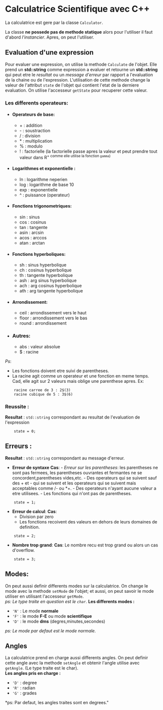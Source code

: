 # Calculatrice Scientifique avec C++
La calculatrice est gere par la classe `Calculator`.

La classe **ne possede pas de methode statique** alors pour l'utiliser il faut d'abord *l'instancier*.
Apres, on peut l'utiliser.

## Evaluation d'une expression
Pour evaluer une expression, on utilise la methode `Calculate` de l'objet. Elle prend un **std::string** comme expression a evaluer et retourne un **std::string** qui peut etre le _resultat_ ou un _message d'erreur_ par rapport a l'evaluation de la chaine ou de l'expression.
L'utilisation de cette methode change la valeur de l'attribut `state` de l'objet qui contient l'etat de la derniere evaluation. On utilise l'accesseur `getState` pour recuperer cette valeur.
### Les differents operateurs:
- #### Operateurs de base:
    - \+ : addition
    - \- : soustraction
    - / : division
    - \* : multiplication
    - % : modulo
    - ! : factorielle (la factorielle passe apres la valeur et peut prendre tout valeur dans R<sup>+ comme elle utilise la fonction `gamma`)

- #### Logarithmes et exponentielle :
    - ln : logarithme neperien
    - log : logarithme de base 10
    - exp : exponentielle
    - ^ : puissance (operateur)

- #### Fonctions trigonometriques:
    - sin : sinus
    - cos : cosinus
    - tan : tangente
    - asin : arcsin
    - acos : arccos
    - atan : arctan

- #### Fonctions hyperboliques:
    - sh : sinus hyperbolique
    - ch : cosinus hyperbolique
    - th : tangente hyperbolique
    - ash : arg sinus hyperbolique 
    - ach : arg cosinus hyperbolique
    - ath : arg tangente hyperbolique 

- #### Arrondissement:
    - ceil : arrondissement vers le haut 
    - floor : arrondissement vers le bas
    - round : arrondissement 

- ### Autres:
    - abs : valeur absolue
    - $ : racine 

_Ps_: 
- Les fonctions doivent etre suivi de parentheses.
- La racine agit comme un operateur et une fonction en meme temps. Cad, elle agit sur 2 valeurs mais oblige une parenthese apres.
Ex:
```
    racine carree de 3 : 2$(3)
    racine cubique de 5 : 3$(6)
```


### Reussite :
__Resultat__ : `std::string` correspondant au resultat de l'evaluation de l'expression
```
    state = 0;
```
## Erreurs :
__Resultat__ : `std::string` correspondant au message d'erreur.
- __Erreur de syntaxe__
    **Cas**:
        - _Erreur sur les parentheses_: les parentheses ne sont pas fermees, les parentheses ouvrantes et fermantes ne se concordent,parentheses vides,etc.
        - Des operateurs qui se suivent sauf des + et - qui se suivent et les operateurs qui se suivent mais acceptables comme /- ou *+.
        - Des operateurs n'ayant aucune valeur a etre utilisees.
        - Les fonctions qui n'ont pas de parentheses.
```
    state = 1;
```

-  __Erreur de calcul__:
    **Cas**: 
    - Division par zero
    - Les fonctions recoivent des valeurs en dehors de leurs domaines de definition.

```
    state = 2;
```

- __Nombre trop grand__:
    **Cas**: Le nombre recu est trop grand ou alors un cas d'overflow.
```
    state = 3;
```

## Modes:
On peut aussi definir differents modes sur la calculatrice.
On change le mode avec la methode `setMode` de l'objet; et aussi, on peut savoir le mode utiliser en utilisant l'accesseur `getMode`.<br>
*ps: Le type traite en question est le `char`.*
__Les differents modes :__
- `'N'` : Le mode **normale**
- `'F'` : le mode **F-E** ou mode **scientifique**
- `'D'` : le mode **dms** (degres,minutes,secondes)

*ps: Le mode par defaut est le mode normale.*

## Angles
La calculatrice prend en charge aussi differents angles.
On peut definir cette angle avec la methode `setAngle` et obtenir l'angle utilise avec `getAngle`. (Le type traite est le char). <br>
__Les angles pris en charge :__
- `'D'` : degree
- `'R'` : radian
- `'G'` : grades

*ps: Par defaut, les angles traites sont en degrees."
